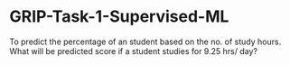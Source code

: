 # GRIP-Task-1-Supervised-ML

To predict the percentage of an student based on the no. of study hours.
What will be predicted score if a student studies for 9.25 hrs/ day?


